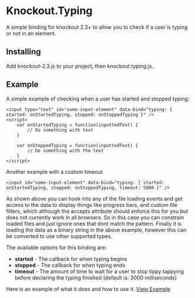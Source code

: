 # Knockout.Typing

A simple binding for knockout 2.3+ to allow you to check if a user is typing or not in an element.

## Installing

Add knockout-2.3.js to your project, then knockout.typing.js..

## Example

A simple example of checking when a user has started and stopped typing:
```
<input type="text" id="some-input-element" data-bind="typing: { started: onStartedTyping, stopped: onStoppedTyping }" /> 
<script>
	var onStartedTyping = function(inputtedText) {
		// Do something with text
	}
	
	var onStoppedTyping = function(inputtedText) {
		// Do something with the text
	}
</script>
```

Another example with a custom timeout
```
<input id="some-input-element" data-bind="typing: { started: onStartedTyping, stopped: onStoppedTyping, timeout: 5000 }" />
```

As shown above you can hook into any of the file loading events and get access to the data to display things like progress bars, and custom file filters, which although the accepts attribute should enforce this for you but does not currently work in all browsers. So in this case you can constrain loaded files and just ignore ones that dont match the pattern. Finally it is loading the data as a binary string in the above example, however this can be converted to use other supported types.

The available options for this binding are:

* **started** - The callback for when typing begins
* **stopped** - The callback for when typing ends
* **timeout** - The amount of time to wait for a user to stop tippy tappying before declaring the typing finished (default is: 3000 milliseconds)

Here is an example of what it does and how to use it.
[View Example](https://rawgithub.com/grofit/knockout.typing/master/example.html)